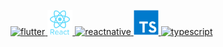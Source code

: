 <p align="left">
    <a href="https://flutter.dev" target="_blank" rel="noreferrer"> <img src="https://www.vectorlogo.zone/logos/flutterio/flutterio-icon.svg" alt="flutter" width="40" height="40" /> </a>
    <a href="https://reactjs.org/" target="_blank" rel="noreferrer"> <img src="https://raw.githubusercontent.com/devicons/devicon/master/icons/react/react-original-wordmark.svg" alt="react" width="40" height="40" /> </a>
    <a href="https://reactnative.dev/" target="_blank" rel="noreferrer"> <img src="https://reactnative.dev/img/header_logo.svg" alt="reactnative" width="40" height="40" /> </a>
    <a href="https://www.typescriptlang.org/" target="_blank" rel="noreferrer"> <img src="https://raw.githubusercontent.com/devicons/devicon/master/icons/typescript/typescript-original.svg" alt="typescript" width="40" height="40" /> </a>
    <a href="https://t.me/frontline_soldier" target="_blank" rel="noreferrer"> <img src="https://sun1-30.userapi.com/s/v1/ig2/yrxdI4qBRkDZnKA8ZbljK5LZwb5OQXKuGFBI3EkVJ7ErA-0AAjolP172KGJNknvZa-sCoS68W_WXaGbSzYjrLnfq.jpg?size=200x200&quality=95&crop=0,0,767,767&ava=1" alt="typescript" width="40" height="40" /> </a>
</p>
